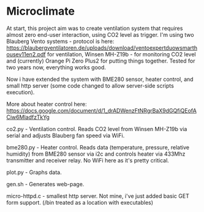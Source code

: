 # Microclimate

At start, this project aim was to create ventilation system that requires almost zero end-user interaction, using CO2 level as trigger.
I'm using two Blauberg Vento systems - protocol is here:
https://blaubergventilatoren.de/uploads/download/ventoexpertduowsmarthousev11en2.pdf
for ventilation, Winsen MH-Z19b - for monitoring CO2 level and (currently) Orange Pi Zero Plus2 for putting things together.
Tested for  two years now, everything works good.

Now i have extended the system with BME280 sensor, heater control, and small http server (some code changed to allow server-side scripts execution).

More about heater control here:
https://docs.google.com/document/d/1_drADWenzFtNRgrBaX9dGQfiQEofACiw6MladfzTkYg

co2.py - Ventilation control. Reads CO2 level from Winsen MH-Z19b via serial and adjusts Blauberg fan speed via WiFi.

bme280.py - Heater control. Reads data (temperature, pressure, relative humidity) from BME280 sensor via i2c and controls heater via 433Mhz transmitter and receiver relay. No WiFi here as it's pretty critical.

plot.py - Graphs data.

gen.sh - Generates web-page.

micro-httpd.c - smallest http server. Not mine, i've just added basic GET form support. (/bin treated as a location with executables) 
